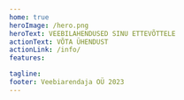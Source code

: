 ```yaml
---
home: true
heroImage: /hero.png
heroText: VEEBILAHENDUSED SINU ETTEVÕTTELE
actionText: VÕTA ÜHENDUST
actionLink: /info/
features:

tagline: 
footer: Veebiarendaja OÜ 2023
---
```

